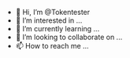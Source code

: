 - 👋 Hi, I’m @Tokentester
- 👀 I’m interested in ...
- 🌱 I’m currently learning ...
- 💞️ I’m looking to collaborate on ...
- 📫 How to reach me ...

<!---
Tokentester/Tokentester is a ✨ special ✨ repository because its `README.md` (this file) appears on your GitHub profile.
You can click the Preview link to take a look at your changes.
--->
